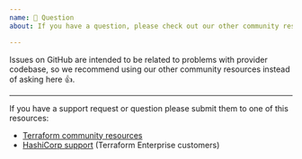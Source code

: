 ```yaml
---
name: 💬 Question
about: If you have a question, please check out our other community resources!

---
```


Issues on GitHub are intended to be related to problems with provider codebase,
so we recommend using our other community resources instead of asking here 👍.

---

If you have a support request or question please submit them to one of this resources:

* [Terraform community resources](https://www.terraform.io/docs/extend/community/index.html)
* [HashiCorp support](https://support.hashicorp.com) (Terraform Enterprise customers)
